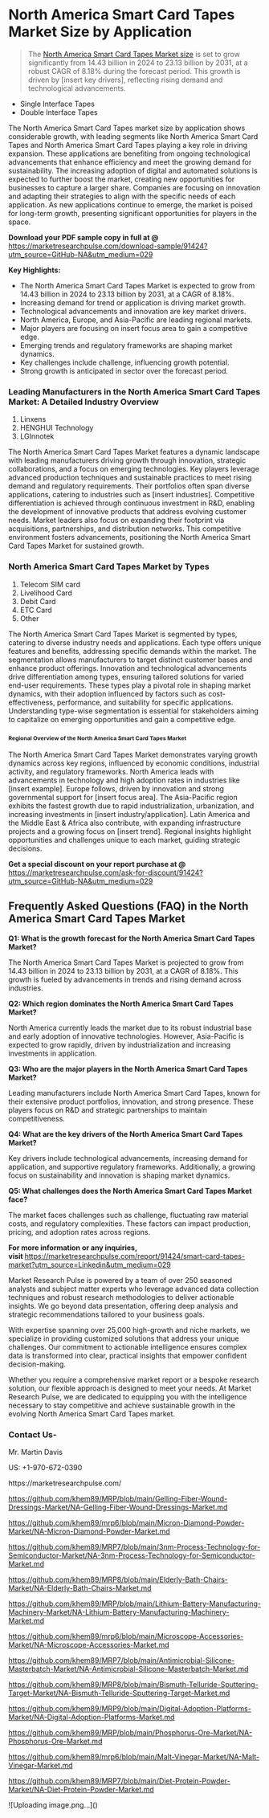 <h1>North America Smart Card Tapes Market&nbsp;Size by Application</h1><blockquote><p>The <a href="https://marketresearchpulse.com/download-sample/91424?utm_source=GitHub-NA&amp;utm_medium=029">North America Smart Card Tapes Market size</a> is set to grow significantly from 14.43 billion in 2024 to 23.13 billion by 2031, at a robust CAGR of 8.18% during the forecast period. This growth is driven by [insert key drivers], reflecting rising demand and technological advancements.</p></blockquote><ul><li>Single Interface Tapes<li> Double Interface Tapes</li></ul><p>The North America Smart Card Tapes market size by application shows considerable growth, with leading segments like North America Smart Card Tapes and North America Smart Card Tapes playing a key role in driving expansion. These applications are benefiting from ongoing technological advancements that enhance efficiency and meet the growing demand for sustainability. The increasing adoption of digital and automated solutions is expected to further boost the market, creating new opportunities for businesses to capture a larger share. Companies are focusing on innovation and adapting their strategies to align with the specific needs of each application. As new applications continue to emerge, the market is poised for long-term growth, presenting significant opportunities for players in the space.</p><p><strong>Download your PDF sample copy in full at @ </strong><a href="https://marketresearchpulse.com/download-sample/91424?utm_source=GitHub-NA&amp;utm_medium=029">https://marketresearchpulse.com/download-sample/91424?utm_source=GitHub-NA&amp;utm_medium=029</a></p><p><strong>Key Highlights: </strong></p><ul><li>The North America Smart Card Tapes Market is expected to grow from 14.43 billion in 2024 to 23.13 billion by 2031, at a CAGR of 8.18%.</li><li>Increasing demand for trend or application is driving market growth.</li><li>Technological advancements and innovation are key market drivers.</li><li>North America, Europe, and Asia-Pacific are leading regional markets.</li><li>Major players are focusing on insert focus area to gain a competitive edge.</li><li>Emerging trends and regulatory frameworks are shaping market dynamics.</li><li>Key challenges include challenge, influencing growth potential.</li><li>Strong growth is anticipated in sector over the forecast period.</li></ul><h3>Leading Manufacturers in the North America Smart Card Tapes Market: A Detailed Industry Overview</h3><ol><li>Linxens</li><li>HENGHUI Technology</li><li>LGInnotek</li></ol><div class="flex max-w-full flex-col flex-grow"><div class="min-h-8 text-message flex w-full flex-col items-end gap-2 whitespace-normal break-words [.text-message+&amp;]:mt-5" dir="auto" data-message-author-role="assistant" data-message-id="fd8432e4-4910-450d-b182-61b7bfb0a01f" data-message-model-slug="gpt-4o"><div class="flex w-full flex-col gap-1 empty:hidden first:pt-[3px]"><div class="markdown prose w-full break-words dark:prose-invert light"><p>The North America Smart Card Tapes Market features a dynamic landscape with leading manufacturers driving growth through innovation, strategic collaborations, and a focus on emerging technologies. Key players leverage advanced production techniques and sustainable practices to meet rising demand and regulatory requirements. Their portfolios often span diverse applications, catering to industries such as [insert industries]. Competitive differentiation is achieved through continuous investment in R&amp;D, enabling the development of innovative products that address evolving customer needs. Market leaders also focus on expanding their footprint via acquisitions, partnerships, and distribution networks. This competitive environment fosters advancements, positioning the North America Smart Card Tapes Market for sustained growth.</p></div></div></div></div><h3>North America Smart Card Tapes Market by Types</h3><ol><li>Telecom SIM card<li> Livelihood Card<li> Debit Card<li> ETC Card<li> Other</li></ol><div class="flex max-w-full flex-col flex-grow"><div class="min-h-8 text-message flex w-full flex-col items-end gap-2 whitespace-normal break-words [.text-message+&amp;]:mt-5" dir="auto" data-message-author-role="assistant" data-message-id="084470be-0bb7-4664-bddf-5156b4f41249" data-message-model-slug="gpt-4o-mini"><div class="flex w-full flex-col gap-1 empty:hidden first:pt-[3px]"><div class="markdown prose w-full break-words dark:prose-invert light"><p>The North America Smart Card Tapes Market is segmented by types, catering to diverse industry needs and applications. Each type offers unique features and benefits, addressing specific demands within the market. The segmentation allows manufacturers to target distinct customer bases and enhance product offerings. Innovation and technological advancements drive differentiation among types, ensuring tailored solutions for varied end-user requirements. These types play a pivotal role in shaping market dynamics, with their adoption influenced by factors such as cost-effectiveness, performance, and suitability for specific applications. Understanding type-wise segmentation is essential for stakeholders aiming to capitalize on emerging opportunities and gain a competitive edge.</p></div></div></div></div><h3><span style="font-size: 11px;">Regional Overview of the North America Smart Card Tapes Market</span></h3><div class="flex max-w-full flex-col flex-grow"><div class="min-h-8 text-message flex w-full flex-col items-end gap-2 whitespace-normal break-words [.text-message+&amp;]:mt-5" dir="auto" data-message-author-role="assistant" data-message-id="e9038762-ce64-4e30-91c9-9bd413514231" data-message-model-slug="gpt-4o-mini"><div class="flex w-full flex-col gap-1 empty:hidden first:pt-[3px]"><div class="markdown prose w-full break-words dark:prose-invert light"><p>The North America Smart Card Tapes Market demonstrates varying growth dynamics across key regions, influenced by economic conditions, industrial activity, and regulatory frameworks. North America leads with advancements in technology and high adoption rates in industries like [insert example]. Europe follows, driven by innovation and strong governmental support for [insert focus area]. The Asia-Pacific region exhibits the fastest growth due to rapid industrialization, urbanization, and increasing investments in [insert industry/application]. Latin America and the Middle East &amp; Africa also contribute, with expanding infrastructure projects and a growing focus on [insert trend]. Regional insights highlight opportunities and challenges unique to each market, guiding strategic decisions.</p></div></div></div></div><p><strong>Get a special discount on your report purchase at @ </strong><a href="https://marketresearchpulse.com/ask-for-discount/91424?utm_source=GitHub-NA&amp;utm_medium=029">https://marketresearchpulse.com/ask-for-discount/91424?utm_source=GitHub-NA&amp;utm_medium=029</a></p><h2>Frequently Asked Questions (FAQ) in the North America Smart Card Tapes Market</h2><p><strong>Q1: What is the growth forecast for the North America Smart Card Tapes Market?</strong></p><p>The North America Smart Card Tapes Market is projected to grow from 14.43 billion in 2024 to 23.13 billion by 2031, at a CAGR of 8.18%. This growth is fueled by advancements in trends and rising demand across industries.</p><p><strong>Q2: Which region dominates the North America Smart Card Tapes Market?</strong></p><p>North America currently leads the market due to its robust industrial base and early adoption of innovative technologies. However, Asia-Pacific is expected to grow rapidly, driven by industrialization and increasing investments in application.</p><p><strong>Q3: Who are the major players in the North America Smart Card Tapes Market?</strong></p><p>Leading manufacturers include North America Smart Card Tapes, known for their extensive product portfolios, innovation, and strong presence. These players focus on R&amp;D and strategic partnerships to maintain competitiveness.</p><p><strong>Q4: What are the key drivers of the North America Smart Card Tapes Market?</strong></p><p>Key drivers include technological advancements, increasing demand for application, and supportive regulatory frameworks. Additionally, a growing focus on sustainability and innovation is shaping market dynamics.</p><p><strong>Q5: What challenges does the North America Smart Card Tapes Market face?</strong></p><p>The market faces challenges such as challenge, fluctuating raw material costs, and regulatory complexities. These factors can impact production, pricing, and adoption rates across regions.</p><p><strong>For more information or any inquiries, visit&nbsp;</strong><a href="https://marketresearchpulse.com/report/91424/smart-card-tapes-market?utm_source=Linkedin&utm_medium=029">https://marketresearchpulse.com/report/91424/smart-card-tapes-market?utm_source=Linkedin&utm_medium=029</a></p><p>Market Research Pulse is powered by a team of over 250 seasoned analysts and subject matter experts who leverage advanced data collection techniques and robust research methodologies to deliver actionable insights. We go beyond data presentation, offering deep analysis and strategic recommendations tailored to your business goals.</p><p>With expertise spanning over 25,000 high-growth and niche markets, we specialize in providing customized solutions that address your unique challenges. Our commitment to actionable intelligence ensures complex data is transformed into clear, practical insights that empower confident decision-making.</p><p>Whether you require a comprehensive market report or a bespoke research solution, our flexible approach is designed to meet your needs. At Market Research Pulse, we are dedicated to equipping you with the intelligence necessary to stay competitive and achieve sustainable growth in the evolving North America Smart Card Tapes market.</p><h3><strong>Contact Us-</strong></h3><p>Mr. Martin Davis</p><p>US: +1-970-672-0390</p><p>https://marketresearchpulse.com/</p><p><a href="https://github.com/khem89/MRP/blob/main/Gelling-Fiber-Wound-Dressings-Market/NA-Gelling-Fiber-Wound-Dressings-Market.md">https://github.com/khem89/MRP/blob/main/Gelling-Fiber-Wound-Dressings-Market/NA-Gelling-Fiber-Wound-Dressings-Market.md</a></p><p><a href="https://github.com/khem89/mrp6/blob/main/Micron-Diamond-Powder-Market/NA-Micron-Diamond-Powder-Market.md">https://github.com/khem89/mrp6/blob/main/Micron-Diamond-Powder-Market/NA-Micron-Diamond-Powder-Market.md</a></p><p><a href="https://github.com/khem89/MRP7/blob/main/3nm-Process-Technology-for-Semiconductor-Market/NA-3nm-Process-Technology-for-Semiconductor-Market.md">https://github.com/khem89/MRP7/blob/main/3nm-Process-Technology-for-Semiconductor-Market/NA-3nm-Process-Technology-for-Semiconductor-Market.md</a></p><p><a href="https://github.com/khem89/MRP8/blob/main/Elderly-Bath-Chairs-Market/NA-Elderly-Bath-Chairs-Market.md">https://github.com/khem89/MRP8/blob/main/Elderly-Bath-Chairs-Market/NA-Elderly-Bath-Chairs-Market.md</a></p><p><a href="https://github.com/khem89/MRP/blob/main/Lithium-Battery-Manufacturing-Machinery-Market/NA-Lithium-Battery-Manufacturing-Machinery-Market.md">https://github.com/khem89/MRP/blob/main/Lithium-Battery-Manufacturing-Machinery-Market/NA-Lithium-Battery-Manufacturing-Machinery-Market.md</a></p><p><a href="https://github.com/khem89/mrp6/blob/main/Microscope-Accessories-Market/NA-Microscope-Accessories-Market.md">https://github.com/khem89/mrp6/blob/main/Microscope-Accessories-Market/NA-Microscope-Accessories-Market.md</a></p><p><a href="https://github.com/khem89/MRP7/blob/main/Antimicrobial-Silicone-Masterbatch-Market/NA-Antimicrobial-Silicone-Masterbatch-Market.md">https://github.com/khem89/MRP7/blob/main/Antimicrobial-Silicone-Masterbatch-Market/NA-Antimicrobial-Silicone-Masterbatch-Market.md</a></p><p><a href="https://github.com/khem89/MRP8/blob/main/Bismuth-Telluride-Sputtering-Target-Market/NA-Bismuth-Telluride-Sputtering-Target-Market.md">https://github.com/khem89/MRP8/blob/main/Bismuth-Telluride-Sputtering-Target-Market/NA-Bismuth-Telluride-Sputtering-Target-Market.md</a></p><p><a href="https://github.com/khem89/MRP9/blob/main/Digital-Adoption-Platforms-Market/NA-Digital-Adoption-Platforms-Market.md">https://github.com/khem89/MRP9/blob/main/Digital-Adoption-Platforms-Market/NA-Digital-Adoption-Platforms-Market.md</a></p><p><a href="https://github.com/khem89/MRP/blob/main/Phosphorus-Ore-Market/NA-Phosphorus-Ore-Market.md">https://github.com/khem89/MRP/blob/main/Phosphorus-Ore-Market/NA-Phosphorus-Ore-Market.md</a></p><p><a href="https://github.com/khem89/mrp6/blob/main/Malt-Vinegar-Market/NA-Malt-Vinegar-Market.md">https://github.com/khem89/mrp6/blob/main/Malt-Vinegar-Market/NA-Malt-Vinegar-Market.md</a></p><p><a href="https://github.com/khem89/MRP7/blob/main/Diet-Protein-Powder-Market/NA-Diet-Protein-Powder-Market.md">https://github.com/khem89/MRP7/blob/main/Diet-Protein-Powder-Market/NA-Diet-Protein-Powder-Market.md</a></p>
![Uploading image.png…]()
